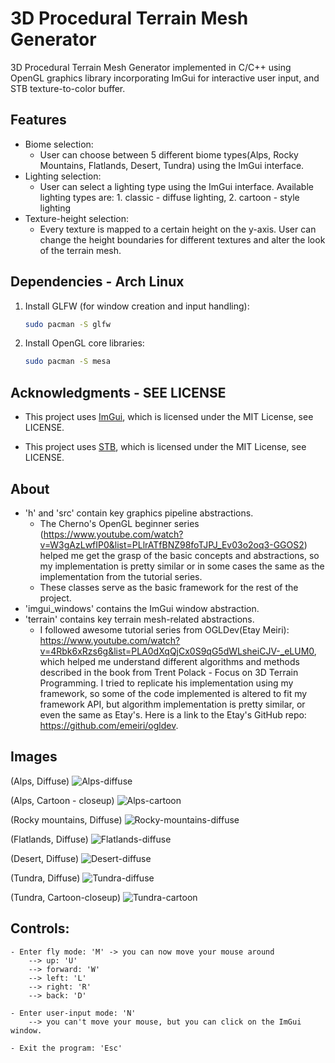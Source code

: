 # 3D Procedural Terrain Mesh Generator

3D Procedural Terrain Mesh Generator implemented in C/C++ using OpenGL graphics library incorporating ImGui for interactive user input, and STB texture-to-color buffer.

## Features
- Biome selection:
  - User can choose between 5 different biome types(Alps, Rocky Mountains, Flatlands, Desert, Tundra) using the ImGui interface.
- Lighting selection:
  - User can select a lighting type using the ImGui interface. 
  Available lighting types are: 1. classic - diffuse lighting, 2. cartoon - style lighting
- Texture-height selection:
  - Every texture is mapped to a certain height on the y-axis. User can change the height boundaries for different textures and alter the look of the terrain mesh.
  
## Dependencies - Arch Linux
1. Install GLFW (for window creation and input handling):
   ```bash 
   sudo pacman -S glfw

2. Install OpenGL core libraries:
    ```bash 
   sudo pacman -S mesa
   
## Acknowledgments - SEE LICENSE

- This project uses [ImGui](https://github.com/ocornut/imgui), which is licensed under the MIT License, see LICENSE.

- This project uses [STB](https://github.com/nothings/stb), which is licensed under the MIT License, see LICENSE.

## About

- 'h' and 'src' contain key graphics pipeline abstractions. 
  - The Cherno's OpenGL beginner series (https://www.youtube.com/watch?v=W3gAzLwfIP0&list=PLlrATfBNZ98foTJPJ_Ev03o2oq3-GGOS2) helped me get the grasp of the basic concepts and abstractions, so my implementation is pretty similar or in some cases the same as the implementation from the tutorial series.
  - These classes serve as the basic framework for the rest of the project.
- 'imgui_windows' contains the ImGui window abstraction.
- 'terrain' contains key terrain mesh-related abstractions. 
  - I followed awesome tutorial series from OGLDev(Etay Meiri): https://www.youtube.com/watch?v=4Rbk6xRzs6g&list=PLA0dXqQjCx0S9qG5dWLsheiCJV-_eLUM0, which helped me understand different algorithms and methods described in the book from Trent Polack - Focus on 3D Terrain Programming. I tried to replicate his implementation using my framework, so some of the code implemented is altered to fit my framework API, but algorithm implementation is pretty similar, or even the same as Etay's. Here is a link to the Etay's GitHub repo: https://github.com/emeiri/ogldev.

## Images

(Alps, Diffuse)
![Alps-diffuse](terrain_generation_project/images/alps-diffuse.png)

(Alps, Cartoon - closeup)
![Alps-cartoon](terrain_generation_project/images/alps-cartoon.png)

(Rocky mountains, Diffuse)
![Rocky-mountains-diffuse](terrain_generation_project/images/rocky-mountains-diffuse.png)

(Flatlands, Diffuse)
![Flatlands-diffuse](terrain_generation_project/images/flatlands-diffuse.png)

(Desert, Diffuse)
![Desert-diffuse](terrain_generation_project/images/desert-diffuse.png)

(Tundra, Diffuse)
![Tundra-diffuse](terrain_generation_project/images/tundra-diffuse.png)

(Tundra, Cartoon-closeup)
![Tundra-cartoon](terrain_generation_project/images/tundra-cartoon.png)

## Controls:
    - Enter fly mode: 'M' -> you can now move your mouse around
        --> up: 'U'
        --> forward: 'W'
        --> left: 'L'
        --> right: 'R'
        --> back: 'D'

    - Enter user-input mode: 'N' 
        --> you can't move your mouse, but you can click on the ImGui window.
    
    - Exit the program: 'Esc'
